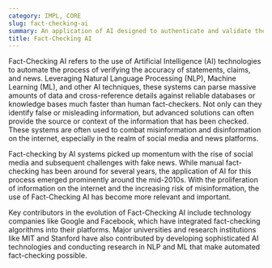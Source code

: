 ```yaml
---
category: IMPL, CORE
slug: fact-checking-ai
summary: An application of AI designed to authenticate and validate the truthfulness of information.
title: Fact-Checking AI
---
```


Fact-Checking AI refers to the use of Artificial Intelligence (AI) technologies to automate the process of verifying the accuracy of statements, claims, and news. Leveraging Natural Language Processing (NLP), Machine Learning (ML), and other AI techniques, these systems can parse massive amounts of data and cross-reference details against reliable databases or knowledge bases much faster than human fact-checkers. Not only can they identify false or misleading information, but advanced solutions can often provide the source or context of the information that has been checked. These systems are often used to combat misinformation and disinformation on the internet, especially in the realm of social media and news platforms.

Fact-checking by AI systems picked up momentum with the rise of social media and subsequent challenges with fake news. While manual fact-checking has been around for several years, the application of AI for this process emerged prominently around the mid-2010s. With the proliferation of information on the internet and the increasing risk of misinformation, the use of Fact-Checking AI has become more relevant and important.

Key contributors in the evolution of Fact-Checking AI include technology companies like Google and Facebook, which have integrated fact-checking algorithms into their platforms. Major universities and research institutions like MIT and Stanford have also contributed by developing sophisticated AI technologies and conducting research in NLP and ML that make automated fact-checking possible.
